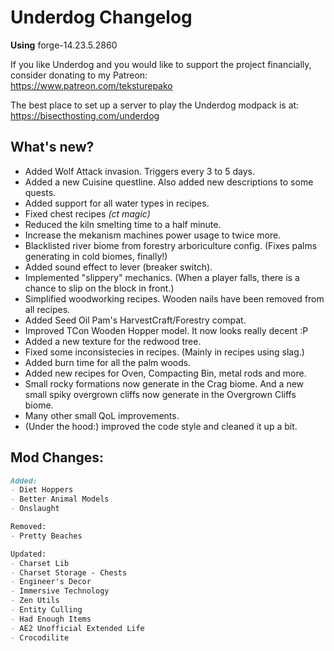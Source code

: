 # Underdog Changelog
**Using** forge-14.23.5.2860

If you like Underdog and you would like to support the project financially, consider donating to my Patreon: \
https://www.patreon.com/teksturepako

The best place to set up a server to play the Underdog modpack is at: \
https://bisecthosting.com/underdog

## What's new?
- Added Wolf Attack invasion. Triggers every 3 to 5 days.
- Added a new Cuisine questline. Also added new descriptions to some quests.
- Added support for all water types in recipes.
- Fixed chest recipes _(ct magic)_
- Reduced the kiln smelting time to a half minute.
- Increase the mekanism machines power usage to twice more.
- Blacklisted river biome from forestry arboriculture config. (Fixes palms generating in cold biomes, finally!)
- Added sound effect to lever (breaker switch).
- Implemented "slippery" mechanics. (When a player falls, there is a chance to slip on the block in front.)
- Simplified woodworking recipes. Wooden nails have been removed from all recipes.
- Added Seed Oil Pam's HarvestCraft/Forestry compat.
- Improved TCon Wooden Hopper model. It now looks really decent :P
- Added a new texture for the redwood tree.
- Fixed some inconsistecies in recipes. (Mainly in recipes using slag.)
- Added burn time for all the palm woods.
- Added new recipes for Oven, Compacting Bin, metal rods and more.
- Small rocky formations now generate in the Crag biome. And a new small spiky overgrown cliffs now generate in the Overgrown Cliffs biome.
- Many other small QoL improvements.
- (Under the hood:) improved the code style and cleaned it up a bit.

## Mod Changes:
```markdown
Added:
- Diet Hoppers
- Better Animal Models
- Onslaught

Removed:
- Pretty Beaches

Updated:
- Charset Lib
- Charset Storage - Chests
- Engineer's Decor
- Immersive Technology
- Zen Utils
- Entity Culling
- Had Enough Items
- AE2 Unofficial Extended Life
- Crocodilite
```
